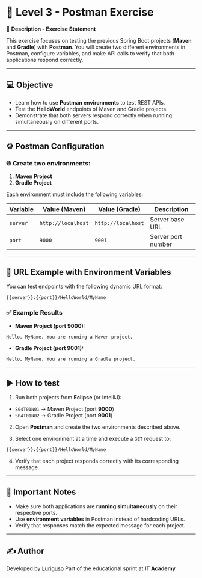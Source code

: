 # 🚀 Level 3 - Postman Exercise

📄 **Description - Exercise Statement**

This exercise focuses on testing the previous Spring Boot projects (**Maven** and **Gradle**) with **Postman**.
You will create two different environments in Postman, configure variables, and make API calls to verify that both applications respond correctly.

---

## 💻 **Objective**

- Learn how to use **Postman environments** to test REST APIs.
- Test the **HelloWorld** endpoints of Maven and Gradle projects.
- Demonstrate that both servers respond correctly when running simultaneously on different ports.

---

## ⚙️ **Postman Configuration**

### 🌐 Create two environments:

1. **Maven Project**
2. **Gradle Project**

Each environment must include the following variables:

| Variable | Value (Maven) | Value (Gradle) | Description |
|-----------|---------------|----------------|--------------|
| `server` | `http://localhost` | `http://localhost` | Server base URL |
| `port` | `9000` | `9001` | Server port number |

---

## 🔧 **URL Example with Environment Variables**

You can test endpoints with the following dynamic URL format:

```
{{server}}:{{port}}/HelloWorld/MyName
```

### ✅ Example Results

- **Maven Project (port 9000):**
```
Hello, MyName. You are running a Maven project.
```

- **Gradle Project (port 9001):**
```
Hello, MyName. You are running a Gradle project.
```

---

## ▶️ **How ​​to test**

1. Run both projects from **Eclipse** (or IntelliJ):
- `S04T01N01` → Maven Project (port **9000**)
- `S04T01N02` → Gradle Project (port **9001**)

2. Open **Postman** and create the two environments described above.

3. Select one environment at a time and execute a `GET` request to:
```
{{server}}:{{port}}/HelloWorld/MyName
```

4. Verify that each project responds correctly with its corresponding message.

---

## 🧠 **Important Notes**

- Make sure both applications are **running simultaneously** on their respective ports.
- Use **environment variables** in Postman instead of hardcoding URLs.
- Verify that responses match the expected message for each project.

- ---

## ✍️ **Author**

Developed by [Luriguso](https://github.com/luriguso)
Part of the educational sprint at **IT Academy**
